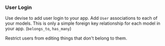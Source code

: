 ### User Login

Use devise to add user login to your app.
Add `User` associations to each of your models. This is only a simple foreign key relationship for each model in your app. (`belongs_to`, `has_many`)

Restrict users from editing things that don't belong to them.